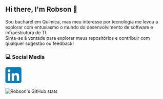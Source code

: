 ## Hi there, I'm Robson 👋

Sou bacharel em Química, mas meu interesse por tecnologia me levou a explorar com entusiasmo o mundo do desenvolvimento de software e infraestrutura de TI.  
Sinta-se à vontade para explorar meus repositórios e contribuir com qualquer sugestão ou feedback!

### :computer: Social Media
[<img src="https://raw.githubusercontent.com/felipez3r0/felipez3r0/master/assets/linkedin.svg" width="50">](https://www.linkedin.com/in/robsonmantovani/) 

![Robson's GitHub stats](https://github-readme-stats.vercel.app/api?username=robson817&show_icons=true&theme=chartreuse-dark&count_private=true)

<!--
Se o TypeScript ainda não aparecer, considere excluir repositórios que dominam o gráfico com:
&exclude_repo=nome-do-repo1,nome-do-repo2

Exemplo:
https://github-readme-stats.vercel.app/api/top-langs/?username=robson817&layout=compact&count_private=true&langs_count=10&exclude_repo=portfolio-html,landingpage-clone&v=2
-->

<!--
**robson817/robson817** is a ✨ _special_ ✨ repository because its `README.md` (this file) appears on your GitHub profile.
-->
